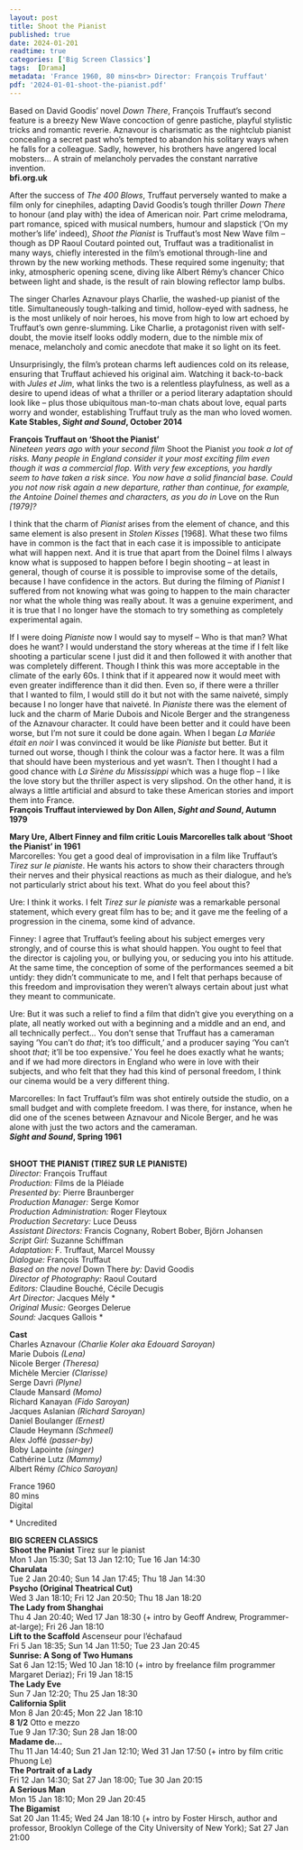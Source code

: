 ```yaml
---
layout: post
title: Shoot the Pianist
published: true
date: 2024-01-201
readtime: true
categories: ['Big Screen Classics']
tags:  [Drama]
metadata: 'France 1960, 80 mins<br> Director: François Truffaut'
pdf: '2024-01-01-shoot-the-pianist.pdf'
---
```


Based on David Goodis’ novel _Down There_, François Truffaut’s second feature is a breezy New Wave concoction of genre pastiche, playful stylistic tricks and romantic reverie. Aznavour is charismatic as the nightclub pianist concealing a secret past who’s tempted to abandon his solitary ways when he falls for a colleague. Sadly, however, his brothers have angered local mobsters... A strain of melancholy pervades the constant narrative invention.  
**bfi.org.uk**  

After the success of _The 400 Blows_, Truffaut perversely wanted to make a film only for cinephiles, adapting David Goodis’s tough thriller _Down There_ to honour (and play with) the idea of American noir. Part crime melodrama, part romance, spiced with musical numbers, humour and slapstick (‘On my mother’s life’ indeed), _Shoot the Pianist_ is Truffaut’s most New Wave film – though as DP Raoul Coutard pointed out, Truffaut was a traditionalist in many ways, chiefly interested in the film’s emotional through-line and thrown by the new working methods. These required some ingenuity; that inky, atmospheric opening scene, diving like Albert Rémy’s chancer Chico between light and shade, is the result of rain blowing reflector lamp bulbs.

The singer Charles Aznavour plays Charlie, the washed-up pianist of the title. Simultaneously tough-talking and timid, hollow-eyed with sadness, he is the most unlikely of noir heroes, his move from high to low art echoed by Truffaut’s own genre-slumming. Like Charlie, a protagonist riven with self-doubt, the movie itself looks oddly modern, due to the nimble mix of menace, melancholy and comic anecdote that make it so light on its feet.

Unsurprisingly, the film’s protean charms left audiences cold on its release, ensuring that Truffaut achieved his original aim. Watching it back-to-back with _Jules et Jim_, what links the two is a relentless playfulness, as well as a desire to upend ideas of what a thriller or a period literary adaptation should look like – plus those ubiquitous man-to-man chats about love, equal parts worry and wonder, establishing Truffaut truly as the man who loved women.  
**Kate Stables, _Sight and Sound_, October 2014**  

**François Truffaut on ‘Shoot the Pianist’**  
_Nineteen years ago with your second film_ Shoot the Pianist _you took a lot of risks. Many people in England consider it your most exciting film even though it was a commercial flop. With very few exceptions, you hardly seem to have taken a risk since. You now have a solid financial base. Could you not now risk again a new departure, rather than continue, for example, the Antoine Doinel themes and characters, as you do in_ Love on the Run _[1979]?_

I think that the charm of _Pianist_ arises from the element of chance, and this same element is also present in _Stolen Kisses_ [1968]. What these two films have in common is the fact that in each case it is impossible to anticipate what will happen next. And it is true that apart from the Doinel films I always know what is supposed to happen before I begin shooting – at least in general, though of course it is possible to improvise some of the details, because I have confidence in the actors. But during the filming of _Pianist_ I suffered from not knowing what was going to happen to the main character nor what the whole thing was really about. It was a genuine experiment, and it is true that I no longer have the stomach to try something as completely experimental again.

If I were doing _Pianiste_ now I would say to myself – Who is that man? What does he want? I would understand the story whereas at the time if I felt like shooting a particular scene I just did it and then followed it with another that was completely different. Though I think this was more acceptable in the climate of the early 60s. I think that if it appeared now it would meet with even greater indifference than it did then. Even so, if there were a thriller that I wanted to film, I would still do it but not with the same naiveté, simply because I no longer have that naiveté. In _Pianiste_ there was the element of luck and the charm of Marie Dubois and Nicole Berger and the strangeness of the Aznavour character. It could have been better and it could have been worse, but I’m not sure it could be done again. When I began _La Mariée était en noir_ I was convinced it would be like _Pianiste_ but better. But it turned out worse, though I think the colour was a factor here. It was a film that should have been mysterious and yet wasn’t. Then I thought I had a good chance with _La Sirène du Mississippi_ which was a huge flop – I like the love story but the thriller aspect is very slipshod. On the other hand, it is always a little artificial and absurd to take these American stories and import them into France.  
**François Truffaut interviewed by Don Allen, _Sight and Sound_, Autumn 1979**

**Mary Ure, Albert Finney and film critic Louis Marcorelles talk about ‘Shoot the Pianist’ in 1961**  
Marcorelles: You get a good deal of improvisation in a film like Truffaut’s _Tirez sur Ie pianiste_. He wants his actors to show their characters through their nerves and their physical reactions as much as their dialogue, and he’s not particularly strict about his text. What do you feel about this?

Ure: I think it works. I felt _Tirez sur le pianiste_ was a remarkable personal statement, which every great film has to be; and it gave me the feeling of a progression in the cinema, some kind of advance.

Finney: I agree that Truffaut’s feeling about his subject emerges very strongly, and of course this is what should happen. You ought to feel that the director is cajoling you, or bullying you, or seducing you into his attitude. At the same time, the conception of some of the performances seemed a bit untidy: they didn’t communicate to me, and I felt that perhaps because of this freedom and improvisation they weren’t always certain about just what they meant to communicate.

Ure: But it was such a relief to find a film that didn’t give you everything on a plate, all neatly worked out with a beginning and a middle and an end, and all technically perfect... You don’t sense that Truffaut has a cameraman saying ‘You can’t do _that_; it’s too difficult,’ and a producer saying ‘You can’t shoot _that_; it’ll be too expensive.’ You feel he does exactly what he wants; and if we had more directors in England who were in love with their subjects, and who felt that they had this kind of personal freedom, I think our cinema would be a very different thing.

Marcorelles: In fact Truffaut’s film was shot entirely outside the studio, on a small budget and with complete freedom. I was there, for instance, when he did one of the scenes between Aznavour and Nicole Berger, and he was alone with just the two actors and the cameraman.  
**_Sight and Sound_, Spring 1961**  
<br>

**SHOOT THE PIANIST (TIREZ SUR LE PIANISTE)**  
_Director:_ François Truffaut  
_Production:_ Films de la Pléiade  
_Presented by:_ Pierre Braunberger  
_Production Manager:_ Serge Komor  
_Production Administration:_ Roger Fleytoux  
_Production Secretary:_ Luce Deuss  
_Assistant Directors:_ Francis Cognany, Robert Bober, Björn Johansen  
_Script Girl:_ Suzanne Schiffman  
_Adaptation:_ F. Truffaut, Marcel Moussy  
_Dialogue:_ François Truffaut  
_Based on the novel_ Down There _by:_
David Goodis  
_Director of Photography:_ Raoul Coutard  
_Editors:_ Claudine Bouché, Cécile Decugis  
_Art Director:_ Jacques Mély *  
_Original Music:_ Georges Delerue  
_Sound:_ Jacques Gallois *  

**Cast**  
Charles Aznavour _(Charlie Koler aka Edouard Saroyan)_  
Marie Dubois _(Lena)_  
Nicole Berger _(Theresa)_  
Michèle Mercier _(Clarisse)_  
Serge Davri _(Plyne)_  
Claude Mansard _(Momo)_  
Richard Kanayan _(Fido Saroyan)_  
Jacques Aslanian _(Richard Saroyan)_  
Daniel Boulanger _(Ernest)_  
Claude Heymann _(Schmeel)_  
Alex Joffé _(passer-by)_  
Boby Lapointe _(singer)_  
Cathérine Lutz _(Mammy)_  
Albert Rémy _(Chico Saroyan)_  

France 1960  
80 mins  
Digital  

\* Uncredited  


**BIG SCREEN CLASSICS**  
**Shoot the Pianist** Tirez sur le pianist  
Mon 1 Jan 15:30; Sat 13 Jan 12:10; Tue 16 Jan 14:30  
**Charulata**  
Tue 2 Jan 20:40; Sun 14 Jan 17:45; Thu 18 Jan 14:30  
**Psycho (Original Theatrical Cut)**  
Wed 3 Jan 18:10; Fri 12 Jan 20:50; Thu 18 Jan 18:20  
**The Lady from Shanghai**  
Thu 4 Jan 20:40; Wed 17 Jan 18:30 (+ intro by Geoff Andrew, Programmer-at-large); Fri 26 Jan 18:10  
**Lift to the Scaffold** Ascenseur pour l’échafaud  
Fri 5 Jan 18:35; Sun 14 Jan 11:50; Tue 23 Jan 20:45  
**Sunrise: A Song of Two Humans**  
Sat 6 Jan 12:15; Wed 10 Jan 18:10 (+ intro by freelance film programmer Margaret Deriaz); Fri 19 Jan 18:15  
**The Lady Eve**  
Sun 7 Jan 12:20; Thu 25 Jan 18:30  
**California Split**  
Mon 8 Jan 20:45; Mon 22 Jan 18:10  
**8 1/2**  Otto e mezzo  
Tue 9 Jan 17:30; Sun 28 Jan 18:00  
**Madame de...**  
Thu 11 Jan 14:40; Sun 21 Jan 12:10; Wed 31 Jan 17:50 (+ intro by film critic Phuong Le)  
**The Portrait of a Lady**  
Fri 12 Jan 14:30; Sat 27 Jan 18:00; Tue 30 Jan 20:15  
**A Serious Man**  
Mon 15 Jan 18:10; Mon 29 Jan 20:45  
**The Bigamist**  
Sat 20 Jan 11:45; Wed 24 Jan 18:10 (+ intro by Foster Hirsch, author and professor, Brooklyn College of the City University of New York); Sat 27 Jan 21:00  
<!--stackedit_data:
eyJoaXN0b3J5IjpbMjcwOTczMzAsNzMwOTk4MTE2XX0=
-->